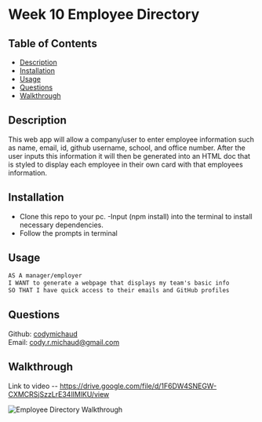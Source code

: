# Week 10 Employee Directory

## Table of Contents
- [Description](#description)
- [Installation](#installation)
- [Usage](#usage)
- [Questions](#questions)
- [Walkthrough](#walkthrough)

## Description
This web app will allow a company/user to enter employee information such as name, email, id, github username, school, and office number. After the user inputs this information it will then be generated into an HTML doc that is styled to display each employee in their own card with that employees information.

## Installation
- Clone this repo to your pc.
-Input (npm install) into the terminal to install necessary dependencies.
- Follow the prompts in terminal

## Usage
```md
AS A manager/employer
I WANT to generate a webpage that displays my team's basic info
SO THAT I have quick access to their emails and GitHub profiles
```

## Questions
Github: [codymichaud](https://github.com/codymichaud)  
Email: cody.r.michaud@gmail.com

## Walkthrough

Link to video -- https://drive.google.com/file/d/1F6DW4SNEGW-CXMCRSjSzzLrE34lIMlKU/view

![Employee Directory Walkthrough](./imgs/EmployeeDirectory.gif)
